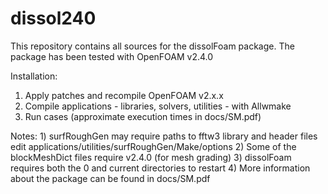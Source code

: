 # dissol240

This repository contains all sources for the dissolFoam package.
The package has been tested with OpenFOAM v2.4.0

Installation:

1) Apply patches and recompile OpenFOAM v2.x.x
2) Compile applications - libraries, solvers, utilities - with Allwmake
3) Run cases (approximate execution times in docs/SM.pdf)

Notes:
    1) surfRoughGen may require paths to fftw3 library and header files
        edit applications/utilities/surfRoughGen/Make/options
    2) Some of the blockMeshDict files require v2.4.0 (for mesh grading)
    3) dissolFoam requires both the 0 and current directories to restart
    4) More information about the package can be found in docs/SM.pdf

